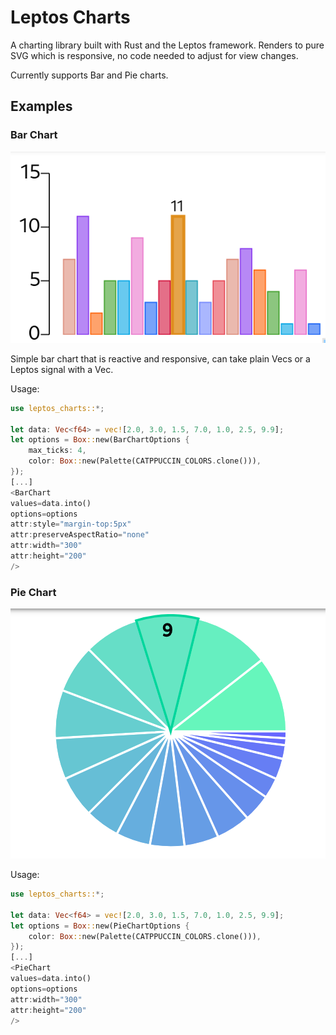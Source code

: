# Leptos Charts

A charting library built with Rust and the Leptos framework. Renders to pure SVG which is responsive, no code needed to adjust for view changes.

Currently supports Bar and Pie charts.

## Examples

### Bar Chart
![Bar](https://github.com/Panaetius/leptos_charts/blob/main/doc/Bar.png?raw=true)

Simple bar chart that is reactive and responsive, can take plain Vecs or a Leptos signal with a Vec.

Usage:

```rust
use leptos_charts::*;

let data: Vec<f64> = vec![2.0, 3.0, 1.5, 7.0, 1.0, 2.5, 9.9];
let options = Box::new(BarChartOptions {
    max_ticks: 4,
    color: Box::new(Palette(CATPPUCCIN_COLORS.clone())),
});
[...]
<BarChart
values=data.into()
options=options
attr:style="margin-top:5px"
attr:preserveAspectRatio="none"
attr:width="300"
attr:height="200"
/>
```

### Pie Chart
![Pie](https://github.com/Panaetius/leptos_charts/blob/main/doc/Pie.png?raw=true)

Usage:

```rust
use leptos_charts::*;

let data: Vec<f64> = vec![2.0, 3.0, 1.5, 7.0, 1.0, 2.5, 9.9];
let options = Box::new(PieChartOptions {
    color: Box::new(Palette(CATPPUCCIN_COLORS.clone())),
});
[...]
<PieChart
values=data.into()
options=options
attr:width="300"
attr:height="200"
/>
```
